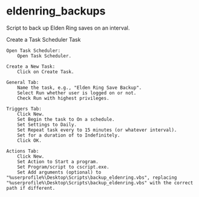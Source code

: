 # eldenring_backups
Script to back up Elden Ring saves on an interval.

Create a Task Scheduler Task

    Open Task Scheduler:
        Open Task Scheduler.

    Create a New Task:
        Click on Create Task.

    General Tab:
        Name the task, e.g., "Elden Ring Save Backup".
        Select Run whether user is logged on or not.
        Check Run with highest privileges.

    Triggers Tab:
        Click New.
        Set Begin the task to On a schedule.
        Set Settings to Daily.
        Set Repeat task every to 15 minutes (or whatever interval).
        Set for a duration of to Indefinitely.
        Click OK.

    Actions Tab:
        Click New.
        Set Action to Start a program.
        Set Program/script to cscript.exe.
        Set Add arguments (optional) to "%userprofile%\Desktop\Scripts\backup_eldenring.vbs", replacing "%userprofile%\Desktop\Scripts\backup_eldenring.vbs" with the correct path if different.
